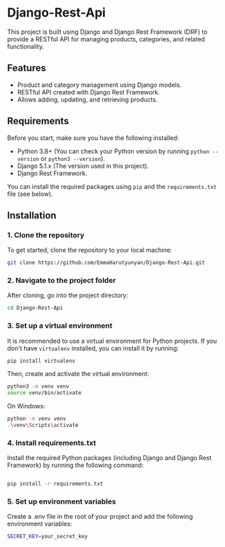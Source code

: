 # Django-Rest-Api

This project is built using Django and Django Rest Framework (DRF) to provide a RESTful API for managing products, categories, and related functionality.

## Features
- Product and category management using Django models.
- RESTful API created with Django Rest Framework.
- Allows adding, updating, and retrieving products.

## Requirements
Before you start, make sure you have the following installed:

- Python 3.8+ (You can check your Python version by running `python --version` or `python3 --version`).
- Django 5.1.x (The version used in this project).
- Django Rest Framework.

You can install the required packages using `pip` and the `requirements.txt` file (see below).

## Installation

### 1. Clone the repository
To get started, clone the repository to your local machine:

```bash
git clone https://github.com/EmmaHarutyunyan/Django-Rest-Api.git
```


### 2. Navigate to the project folder
After cloning, go into the project directory:

```bash
cd Django-Rest-Api
```

### 3. Set up a virtual environment
It is recommended to use a virtual environment for Python projects. If you don't have `virtualenv` installed, you can install it by running:

```bash
pip install virtualenv
```

Then, create and activate the virtual environment:

```bash
python3 -m venv venv
source venv/bin/activate
```

On Windows:

```bash
python -m venv venv
.\venv\Scripts\activate
```


### 4. Install requirements.txt


Install the required Python packages (including Django and Django Rest Framework) by running the following command:

```bash

pip install -r requirements.txt
```

### 5. Set up environment variables

Create a .env file in the root of your project and add the following environment variables:

```bash
SECRET_KEY=your_secret_key
```
